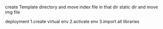 create Template directory and move index file in that dir
static dir and move img file

deployment
1.create virtual env 
2.activate env
3.import all libraries 

